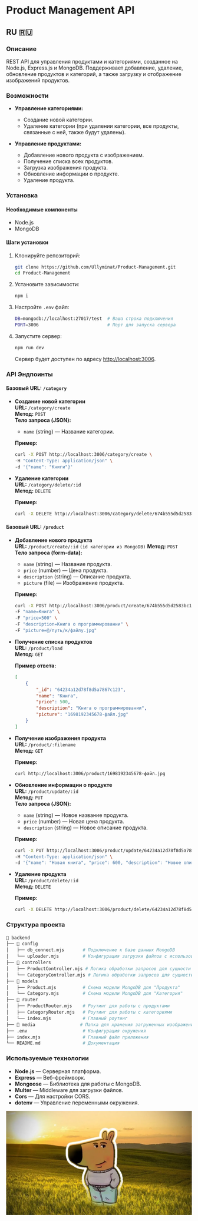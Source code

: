 # Product Management API

## RU 🇷🇺

### Описание

REST API для управления продуктами и категориями, созданное на Node.js, Express.js и MongoDB. Поддерживает добавление, удаление, обновление продуктов и категорий, а также загрузку и отображение изображений продуктов.

### Возможности

- **Управление категориями:**
  - Создание новой категории.
  - Удаление категории (при удалении категории, все продукты, связанные с ней, также будут удалены).

- **Управление продуктами:**
  - Добавление нового продукта с изображением.
  - Получение списка всех продуктов.
  - Загрузка изображения продукта.
  - Обновление информации о продукте.
  - Удаление продукта.

### Установка

#### Необходимые компоненты

- Node.js
- MongoDB

#### Шаги установки

1. Клонируйте репозиторий:

    ```bash
    git clone https://github.com/Ullyminat/Product-Management.git
    cd Product-Management
    ```

2. Установите зависимости:

    ```bash
    npm i
    ```

3. Настройте `.env` файл:

    ```bash
    DB=mongodb://localhost:27017/test  # Ваша строка подключения
    PORT=3006                          # Порт для запуска сервера
    ```

4. Запустите сервер:

    ```bash
    npm run dev
    ```

    Сервер будет доступен по адресу [http://localhost:3006](http://localhost:3006).

### API Эндпоинты

#### Базовый URL: `/category`

- **Создание новой категории**  
  **URL:** `/category/create`  
  **Метод:** `POST`  
  **Тело запроса (JSON):**
    - `name` (string) — Название категории.

    **Пример:**

    ```bash
    curl -X POST http://localhost:3006/category/create \
    -H "Content-Type: application/json" \
    -d '{"name": "Книги"}'
    ```

- **Удаление категории**  
  **URL:** `/category/delete/:id`  
  **Метод:** `DELETE`  

    **Пример:**

    ```bash
    curl -X DELETE http://localhost:3006/category/delete/674b555d5d2583bc1cc57a6b
    ```

#### Базовый URL: `/product`

- **Добавление нового продукта**  
  **URL:** `/product/create/:id` `(id категории из MongoDB)`
  **Метод:** `POST`  
  **Тело запроса (form-data):**
    - `name` (string) — Название продукта.
    - `price` (number) — Цена продукта.
    - `description` (string) — Описание продукта.
    - `picture` (file) — Изображение продукта.

    **Пример:**

    ```bash
    curl -X POST http://localhost:3006/product/create/674b555d5d2583bc1cc57a6b \
    -F "name=Книга" \
    -F "price=500" \
    -F "description=Книга о программировании" \
    -F "picture=@/путь/к/файлу.jpg"
    ```

- **Получение списка продуктов**  
  **URL:** `/product/load`  
  **Метод:** `GET`  

    **Пример ответа:**

    ```json
    [
        {
            "_id": "64234a12d78f8d5a7867c123",
            "name": "Книга",
            "price": 500,
            "description": "Книга о программировании",
            "picture": "1698192345678-файл.jpg"
        }
    ]
    ```

- **Получение изображения продукта**  
  **URL:** `/product/:filename`  
  **Метод:** `GET`  

    **Пример:**

    ```bash
    curl http://localhost:3006/product/1698192345678-файл.jpg
    ```

- **Обновление информации о продукте**  
  **URL:** `/product/update/:id`  
  **Метод:** `PUT`  
  **Тело запроса (JSON):**
    - `name` (string) — Новое название продукта.
    - `price` (number) — Новая цена продукта.
    - `description` (string) — Новое описание продукта.

    **Пример:**

    ```bash
    curl -X PUT http://localhost:3006/product/update/64234a12d78f8d5a7867c123 \
    -H "Content-Type: application/json" \
    -d '{"name": "Новая книга", "price": 600, "description": "Новое описание"}'
    ```

- **Удаление продукта**  
  **URL:** `/product/delete/:id`  
  **Метод:** `DELETE`  

    **Пример:**

    ```bash
    curl -X DELETE http://localhost:3006/product/delete/64234a12d78f8d5a7867c123
    ```

### Структура проекта

```bash
📂 backend
├── 📂 config
│   ├── db_connect.mjs       # Подключение к базе данных MongoDB
│   └── uploader.mjs         # Конфигурация загрузки файлов с использованием multer
├── 📂 controllers
│   ├── ProductController.mjs # Логика обработки запросов для сущности "Продукт"
│   └── CategoryController.mjs # Логика обработки запросов для сущности "Категория"
├── 📂 models
│   ├── Product.mjs          # Схема модели MongoDB для "Продукта"
│   └── Category.mjs         # Схема модели MongoDB для "Категория"
├── 📂 router
│   ├── ProductRouter.mjs    # Роутинг для работы с продуктами
│   ├── CategoryRouter.mjs   # Роутинг для работы с категориями
│   └── index.mjs            # Главный роутинг
├── 📂 media                 # Папка для хранения загруженных изображений
├── .env                     # Конфигурация окружения
├── index.mjs                # Главный файл приложения
└── README.md                # Документация
```

### Используемые технологии

- **Node.js** — Серверная платформа.
- **Express** — Веб-фреймворк.
- **Mongoose** — Библиотека для работы с MongoDB.
- **Multer** — Middleware для загрузки файлов.
- **Cors** — Для настройки CORS.
- **dotenv** — Управление переменными окружения.


![Chill Guy](/backend/media/1733043210244-1732607169987-scale-12001.webp)